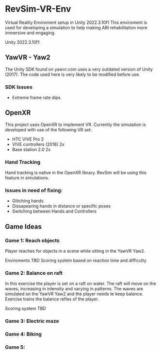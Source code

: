# RevSim-VR-Env
Virtual Reality Enviroment setup in Unity 2022.3.10f1
This enviroment is used for developing a simulation to help making ABI rehabilitation more immersive and engaging.

Unity 2022.3.10f1

## YawVR - Yaw2 
The Unity SDK found on yawvr.com uses a very outdated version of Unity (2017).
The code used here is very likely to be modified before use.

### SDK Issues
- Extreme frame rate dips



## OpenXR
This project uses OpenXR to implement VR.
Currently the simulation is developed with use of the following VR set:
- HTC VIVE Pro 2
- VIVE controllers (2018) 2x
- Base station 2.0 2x

### Hand Tracking
Hand tracking is native in the OpenXR library.
RevSim will be using this feature in simulations. 

### Issues in need of fixing:
- Glitching hands
- Dissapearing hands in distance or specific poses
- Switching between Hands and Controllers


## Game Ideas

### Game 1: Reach objects
Player reaches for objects in a scene while sitting in the YawVR Yaw2.

Enviroments TBD
Scoring system based on reaction time and difficulty

### Game 2: Balance on raft
In this exercise the player is set on a raft on water. The raft will move on the waves, increasing in intensity and varying in patterns.
The waves are simulated on the YawVR Yaw2 and the player needs te keep balance.
Exercise trains the balance reflex of the player.

Scoring system TBD

### Game 3: Electric maze

### Game 4: Biking

### Game 5: 
